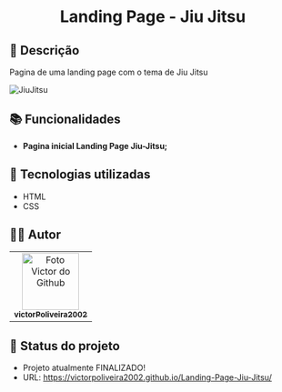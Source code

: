 <h1 align="center"> Landing Page - Jiu Jitsu </h1>

## :memo: Descrição
Pagina de uma landing page com o tema de Jiu Jitsu

![JiuJitsu](https://user-images.githubusercontent.com/72527282/199096463-c0d6e567-a022-4ca3-9150-f59f9ea15caf.png)


## :books: Funcionalidades
* <b>Pagina inicial Landing Page Jiu-Jitsu;</b>

## :wrench: Tecnologias utilizadas
* HTML
* CSS  

## :technologist: Autor
<table>
  <tr>
    <td align="center">
      <a href="https://github.com/victorPoliveira2002">
        <img src="https://avatars.githubusercontent.com/u/72527282?s=400&u=5badd123270b78a82d5a70a8ff70bb45a5bd0d5b&v=4" width="100px;" alt="Foto Victor do Github"/><br>
        <sub>
          <b>victorPoliveira2002</b>
        </sub>
      </a>
    </td>
  </tr>
</table>

## :dart: Status do projeto
 * Projeto atualmente FINALIZADO!
 * URL: https://victorpoliveira2002.github.io/Landing-Page-Jiu-Jitsu/
